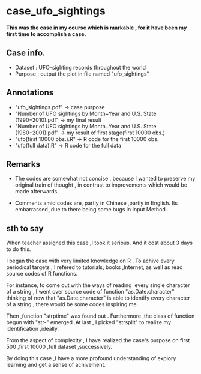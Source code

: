# case_ufo_sightings
**This was the case in my course which is markable , for it have been my first time to accomplish a case.**  

## Case info.
- Dataset : UFO-sighting records throughout the world
- Purpose : output the plot in file named "ufo_sightings"

## Annotations
- "ufo_sightings.pdf" -> case purpose
- "Number of UFO sightings by Month−Year and U.S. State (1990−2010).pdf" -> my final result
- "Number of UFO sightings by Month−Year and U.S. State (1980−2001).pdf" -> my result of first stage(first 10000 obs.)
- "ufo(first 10000 obs.).R" -> R code for the first 10000 obs.
- "ufo(full data).R" -> R code for the full data

## Remarks
- The codes are somewhat not concise , because I wanted to preserve my original train of thought , in contrast to  improvements  which would be made afterwards.

- Comments amid codes are, partly in Chinese ,partly in English. Its embarrassed ,due to there being some bugs in Input Method. 

## sth to say
When teacher assigned this case ,I took it serious. And it cost about 3 days to do this.

I began the case with very limited knowledge on R . To achive every periodical targets , I refered to tutorials, books ,Internet, as well as read source codes of R functions. 

For instance, to come out with the ways of reading  every single character of a string , I went over source code of function "as.Date.character" thinking of now that "as.Date.character" is able to identify every character of a string , there would be some codes inspiring me. 

Then ,function "strptime" was found out . Furthermore ,the class of function begun with "str-" emerged .At last , I picked "strsplit" to realize my identification ,ideally.    

From the aspect of complexity , I have realized the case's purpose on first 500 ,first 10000 ,full dataset ,successively.

By doing this case ,I have a more profound understanding of explory learning and get a sense of achivement.

